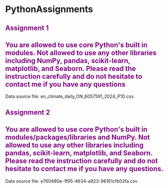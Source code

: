 # PythonAssignments

## <span style="color:Purple">Assignment 1</span>
## <span style="color:Purple">You are allowed to use core Python's built in modules. Not allowed to use any other libraries including NumPy, pandas, scikit-learn, matplotlib, and Seaborn. Please read the instruction carefully and do not hesitate to contact me if you have any questions<br>
Data source file: en_climate_daily_ON_6057591_2024_P1D.csv.</span>

## <span style="color:Purple">Assignment 2</span>
## <span style="color:Purple">You are allowed to use core Python's built in modules/packages/libraries and NumPy. Not allowed to use any other libraries including pandas, scikit-learn, matplotlib, and Seaborn. Please read the instruction carefully and do not hesitate to contact me if you have any questions.
Data source file: e760480e-1f95-4634-a923-98161cfb02fa.csv</span>
